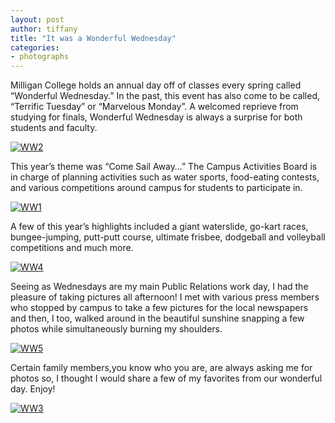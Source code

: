 ```yaml
---
layout: post
author: tiffany
title: "It was a Wonderful Wednesday"
categories: 
- photographs
---
```


Milligan College holds an annual day off of classes every spring called “Wonderful Wednesday.” In the past, this event has also come to be called, “Terrific Tuesday” or “Marvelous Monday”. A welcomed reprieve from studying for finals, Wonderful Wednesday is always a surprise for both students and faculty.

[![](jekyll_uploads/2011/04/WW2-575x383.jpg "WW2")](http://www.sweetpeonies.com/2011/04/it-was-a-wonderful-wednesday/ww2/)

This year’s theme was “Come Sail Away…” The Campus Activities Board is in charge of planning activities such as water sports, food-eating contests, and various competitions around campus for students to participate in.

[![](jekyll_uploads/2011/04/WW1-575x383.jpg "WW1")](http://www.sweetpeonies.com/2011/04/it-was-a-wonderful-wednesday/ww1/)

A few of this year’s highlights included a giant waterslide, go-kart races, bungee-jumping, putt-putt course, ultimate frisbee, dodgeball and volleyball competitions and much more.

[![](jekyll_uploads/2011/04/WW4-325x487.jpg "WW4")](http://www.sweetpeonies.com/2011/04/it-was-a-wonderful-wednesday/ww4/)

Seeing as Wednesdays are my main Public Relations work day, I had the pleasure of taking pictures all afternoon! I met with various press members who stopped by campus to take a few pictures for the local newspapers and then, I too, walked around in the beautiful sunshine snapping a few photos while simultaneously burning my shoulders.

[![](jekyll_uploads/2011/04/WW5-575x383.jpg "WW5")](http://www.sweetpeonies.com/2011/04/it-was-a-wonderful-wednesday/ww5/)

Certain family members,you know who you are, are always asking me for photos so, I thought I would share a few of my favorites from our wonderful day. Enjoy!

[![](jekyll_uploads/2011/04/WW3-575x383.jpg "WW3")](http://www.sweetpeonies.com/2011/04/it-was-a-wonderful-wednesday/ww3/)